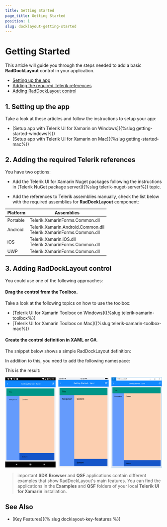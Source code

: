 ```yaml
---
title: Getting Started
page_title: Getting Started
position: 1
slug: docklayout-getting-started
---
```


# Getting Started

This article will guide you through the steps needed to add a basic **RadDockLayout** control in your application.

* [Setting up the app](#1-setting-up-the-app)
* [Adding the required Telerik references](#2-adding-the-required-telerik-references)
* [Adding RadDockLayout control](#3-adding-raddocklayout-control)

## 1. Setting up the app

Take a look at these articles and follow the instructions to setup your app:

- [Setup app with Telerik UI for Xamarin on Windows]({%slug getting-started-windows%})
- [Setup app with Telerik UI for Xamarin on Mac]({%slug getting-started-mac%})

## 2. Adding the required Telerik references

You have two options:

* Add the Telerik UI for Xamarin Nuget packages following the instructions in [Telerik NuGet package server]({%slug telerik-nuget-server%}) topic.

* Add the references to Telerik assemblies manually, check the list below with the required assemblies for **RadDockLayout** component:

| Platform | Assemblies |
| -------- | ---------- |
| Portable | Telerik.XamarinForms.Common.dll |
| Android  | Telerik.Xamarin.Android.Common.dll<br/>Telerik.XamarinForms.Common.dll |
| iOS      | Telerik.Xamarin.iOS.dll <br/>Telerik.XamarinForms.Common.dll |
| UWP      | Telerik.XamarinForms.Common.dll |

## 3. Adding RadDockLayout control

You could use one of the following approaches:

#### Drag the control from the Toolbox. 

Take a look at the following topics on how to use the toolbox:

* [Telerik UI for Xamarin Toolbox on Windows]({%slug telerik-xamarin-toolbox%})
* [Telerik UI for Xamarin Toolbox on Mac]({%slug telerik-xamarin-toolbox-mac%})
	
#### Create the control definition in XAML or C#.

The snippet below shows a simple RadDockLayout definition:

<snippet id='docklayout-getting-started-xaml' />

In addition to this, you need to add the following namespace:

<snippet id='xmlns-telericommon' />
<snippet id='ns-telerikcommon' />

This is the result:

![RadDockLayout](images/docklayout_getting_started.png)

>important **SDK Browser** and **QSF** applications contain different examples that show RadDockLayout's main features. You can find the applications in the **Examples** and **QSF** folders of your local **Telerik UI for Xamarin** installation.

## See Also

- [Key Features]({% slug docklayout-key-features %})